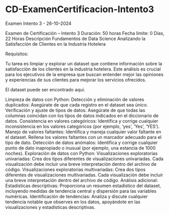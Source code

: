 # CD-ExamenCertificacion-Intento3
Examen Intento 3 - 26-10-2024

Examen de Certificación – Intento 3
Duración: 50 horas
Fecha límite: 0 Días, 22 Horas
Descripción
Fundamentos de Data Science
Analizando la Satisfacción de Clientes en la Industria Hotelera

Requisitos:

Tu tarea es limpiar y explorar un dataset que contiene información sobre la satisfacción de los clientes en la industria hotelera. Este análisis es crucial para los ejecutivos de la empresa que buscan entender mejor las opiniones y experiencias de sus clientes para mejorar los servicios ofrecidos.

El dataset puede ser encontrado aquí.

Limpieza de datos con Python:
Detección y eliminación de valores duplicados: Asegúrate de que cada registro en el dataset sea único.
Verificación y ajuste de tipos de datos: Asegúrate de que todas las columnas coincidan con los tipos de datos indicados en el diccionario de datos.
Consistencia en valores categóricos: Identifica y corrige cualquier inconsistencia en los valores categóricos (por ejemplo, ‘yes’, ‘Yes’, ‘YES’).
Manejo de valores faltantes: Identifica y maneja cualquier valor faltante en el dataset. Rellena los valores faltantes con un marcador adecuado para el tipo de dato.
Detección de datos anómalos: Identifica y corrige cualquier punto de dato inapropiado o inusual (por ejemplo, una estancia de 1000 noches).
Exploración de datos con Python:
Visualizaciones exploratorias univariadas: Crea dos tipos diferentes de visualizaciones univariadas. Cada visualización debe incluir una breve interpretación dentro del archivo de código.
Visualizaciones exploratorias multivariadas: Crea dos tipos diferentes de visualizaciones multivariadas. Cada visualización debe incluir una breve interpretación dentro del archivo de código.
Análisis adicional:
Estadísticas descriptivas: Proporciona un resumen estadístico del dataset, incluyendo medidas de tendencia central y dispersión para las variables numéricas.
Identificación de tendencias: Analiza y discute cualquier tendencia notable que observes en los datos, apoyándote en las visualizaciones y estadísticas descriptivas.

